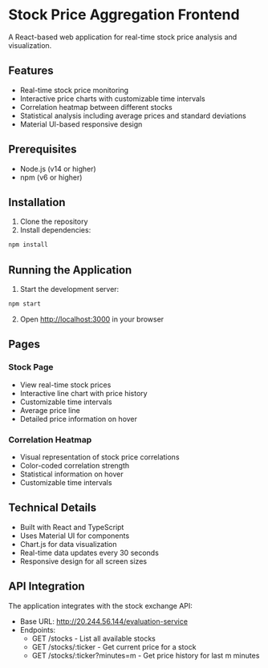 # Stock Price Aggregation Frontend

A React-based web application for real-time stock price analysis and visualization.

## Features

- Real-time stock price monitoring
- Interactive price charts with customizable time intervals
- Correlation heatmap between different stocks
- Statistical analysis including average prices and standard deviations
- Material UI-based responsive design

## Prerequisites

- Node.js (v14 or higher)
- npm (v6 or higher)

## Installation

1. Clone the repository
2. Install dependencies:
```bash
npm install
```

## Running the Application

1. Start the development server:
```bash
npm start
```

2. Open [http://localhost:3000](http://localhost:3000) in your browser

## Pages

### Stock Page
- View real-time stock prices
- Interactive line chart with price history
- Customizable time intervals
- Average price line
- Detailed price information on hover

### Correlation Heatmap
- Visual representation of stock price correlations
- Color-coded correlation strength
- Statistical information on hover
- Customizable time intervals

## Technical Details

- Built with React and TypeScript
- Uses Material UI for components
- Chart.js for data visualization
- Real-time data updates every 30 seconds
- Responsive design for all screen sizes

## API Integration

The application integrates with the stock exchange API:
- Base URL: http://20.244.56.144/evaluation-service
- Endpoints:
  - GET /stocks - List all available stocks
  - GET /stocks/:ticker - Get current price for a stock
  - GET /stocks/:ticker?minutes=m - Get price history for last m minutes 